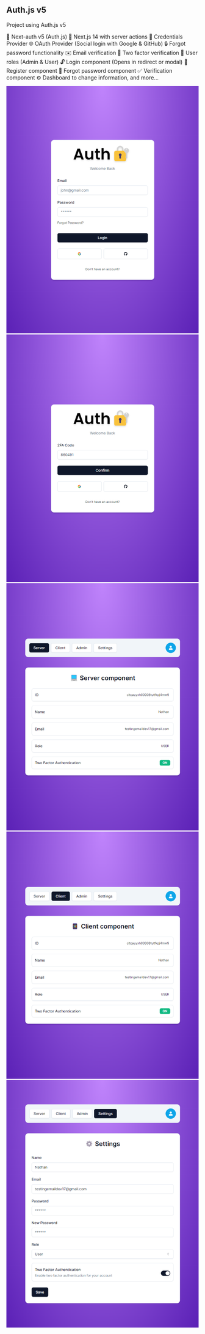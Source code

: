 ## Auth.js v5

Project using Auth.js v5

🔐 Next-auth v5 (Auth.js)
🚀 Next.js 14 with server actions
🔑 Credentials Provider
🌐 OAuth Provider (Social login with Google & GitHub)
🔒 Forgot password functionality
✉️ Email verification
📱 Two factor verification
👥 User roles (Admin & User)
🔓 Login component (Opens in redirect or modal)
📝 Register component
🤔 Forgot password component
✅ Verification component
⚙️ Dashboard to change information, and more...

![home](./screens/home.png)
![2fa](./screens/2fa.png)
![server](./screens/server.png)
![client](./screens/client.png)
![settings](./screens/settings.png)
